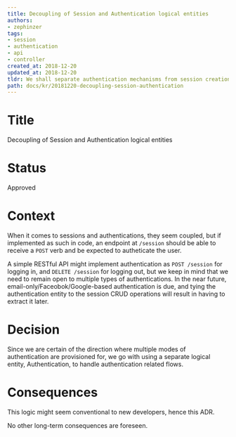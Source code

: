 ```yaml
---
title: Decoupling of Session and Authentication logical entities
authors:
- zephinzer
tags:
- session
- authentication
- api
- controller
created_at: 2018-12-20
updated_at: 2018-12-20
tldr: We shall separate authentication mechanisms from session creation/maintenance
path: docs/kr/20181220-decoupling-session-authentication
---
```


# Title
Decoupling of Session and Authentication logical entities

# Status
Approved

# Context
When it comes to sessions and authentications, they seem coupled, but if implemented as such in code, an endpoint at `/session` should be able to receive a `POST` verb and be expected to autheticate the user.

A simple RESTful API might implement authentication as `POST /session` for logging in, and `DELETE /session` for logging out, but we keep in mind that we need to remain open to multiple types of authentications. In the near future, email-only/Faceobok/Google-based authentication is due, and tying the authentication entity to the session CRUD operations will result in having to extract it later.

# Decision
Since we are certain of the direction where multiple modes of authentication are provisioned for, we go with using a separate logical entity, Authentication, to handle authentication related flows.

# Consequences
This logic might seem conventional to new developers, hence this ADR.

No other long-term consequences are foreseen.
